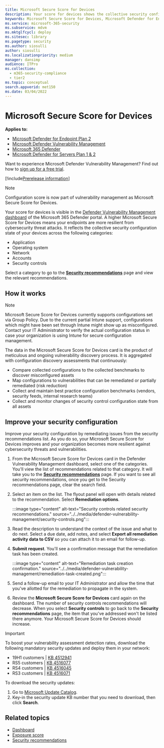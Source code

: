 ```yaml
---
title: Microsoft Secure Score for Devices
description: Your score for devices shows the collective security configuration state of your devices across application, operating system, network, accounts, and security controls.
keywords: Microsoft Secure Score for Devices, Microsoft Defender for Endpoint Microsoft Secure Score for Devices, secure score, configuration score, threat and vulnerability management, security controls, improvement opportunities, security configuration score over time, security posture, baseline, Microsoft Defender Vulnerability Management
ms.service: microsoft-365-security
ms.subservice: mdvm
ms.mktglfcycl: deploy
ms.sitesec: library
ms.pagetype: security
ms.author: siosulli
author: siosulli
ms.localizationpriority: medium
manager: dansimp
audience: ITPro
ms.collection:
  - m365-security-compliance
  - tier2
ms.topic: conceptual
search.appverid: met150
ms.date: 03/04/2022
---
```


# Microsoft Secure Score for Devices

**Applies to:**

- [Microsoft Defender for Endpoint Plan 2](https://go.microsoft.com/fwlink/?linkid=2154037)
- [Microsoft Defender Vulnerability Management](index.yml)
- [Microsoft 365 Defender](https://go.microsoft.com/fwlink/?linkid=2118804)
- [Microsoft Defender for Servers Plan 1 & 2](/azure/defender-for-cloud/plan-defender-for-servers-select-plan)

Want to experience Microsoft Defender Vulnerability Management? Find out how to [sign up for a free trial](../defender-vulnerability-management/get-defender-vulnerability-management.md).

[!include[Prerelease information](../../includes/prerelease.md)]

> [!NOTE]
> Configuration score is now part of vulnerability management as Microsoft Secure Score for Devices.

Your score for devices is visible in the [Defender Vulnerability Management dashboard](tvm-dashboard-insights.md) of the Microsoft 365 Defender portal. A higher Microsoft Secure Score for Devices means your endpoints are more resilient from cybersecurity threat attacks. It reflects the collective security configuration state of your devices across the following categories:

- Application
- Operating system
- Network
- Accounts
- Security controls

Select a category to go to the [**Security recommendations**](tvm-security-recommendation.md) page and view the relevant recommendations.

## How it works

> [!NOTE]
> Microsoft Secure Score for Devices currently supports configurations set via Group Policy. Due to the current partial Intune support, configurations which might have been set through Intune might show up as misconfigured. Contact your IT Administrator to verify the actual configuration status in case your organization is using Intune for secure configuration management.

The data in the Microsoft Secure Score for Devices card is the product of meticulous and ongoing vulnerability discovery process. It is aggregated with configuration discovery assessments that continuously:

- Compare collected configurations to the collected benchmarks to discover misconfigured assets
- Map configurations to vulnerabilities that can be remediated or partially remediated (risk reduction)
- Collect and maintain best practice configuration benchmarks (vendors, security feeds, internal research teams)
- Collect and monitor changes of security control configuration state from all assets

## Improve your security configuration

Improve your security configuration by remediating issues from the security recommendations list. As you do so, your Microsoft Secure Score for Devices improves and your organization becomes more resilient against cybersecurity threats and vulnerabilities.

1. From the Microsoft Secure Score for Devices card in the Defender Vulnerability Management dashboard, select one of the categories. You'll view the list of recommendations related to that category. It will take you to the [**Security recommendations**](tvm-security-recommendation.md) page. If you want to see all security recommendations, once you get to the Security recommendations page, clear the search field.

2. Select an item on the list. The flyout panel will open with details related to the recommendation. Select **Remediation options**.

   :::image type="content" alt-text="Security controls related security recommendations." source="../../media/defender-vulnerability-management/security-controls.png":::

3. Read the description to understand the context of the issue and what to do next. Select a due date, add notes, and select **Export all remediation activity data to CSV** so you can attach it to an email for follow-up.

4. **Submit request**. You'll see a confirmation message that the remediation task has been created.

   :::image type="content" alt-text="Remediation task creation confirmation." source="../../media/defender-vulnerability-management/remediation-task-created.png":::

5. Send a follow-up email to your IT Administrator and allow the time that you've allotted for the remediation to propagate in the system.

6. Review the **Microsoft Secure Score for Devices** card again on the dashboard. The number of security controls recommendations will decrease. When you select **Security controls** to go back to the **Security recommendations** page, the item that you've addressed won't be listed there anymore. Your Microsoft Secure Score for Devices should increase.

> [!IMPORTANT]
> To boost your vulnerability assessment detection rates, download the following mandatory security updates and deploy them in your network:
>
> - 19H1 customers | [KB 4512941](https://support.microsoft.com/help/4512941/windows-10-update-kb4512941)
> - RS5 customers | [KB 4516077](https://support.microsoft.com/help/4516077/windows-10-update-kb4516077)
> - RS4 customers | [KB 4516045](https://support.microsoft.com/help/4516045/windows-10-update-kb4516045)
> - RS3 customers | [KB 4516071](https://support.microsoft.com/help/4516071/windows-10-update-kb4516071)
>
> To download the security updates:
>
> 1. Go to [Microsoft Update Catalog](https://www.catalog.update.microsoft.com/home.aspx).
> 2. Key-in the security update KB number that you need to download, then click **Search**.

## Related topics

- [Dashboard](tvm-dashboard-insights.md)
- [Exposure score](tvm-exposure-score.md)
- [Security recommendations](tvm-security-recommendation.md)
